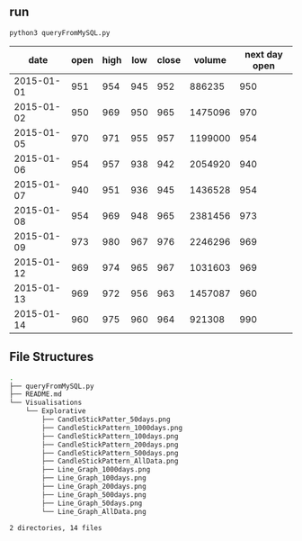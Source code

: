 ## run

`python3 queryFromMySQL.py`

| date       | open | high | low | close | volume  | next day open |
| ---------- | ---- | ---- | --- | ----- | ------- | ------------- |
| 2015-01-01 | 951  | 954  | 945 | 952   | 886235  | 950           |
| 2015-01-02 | 950  | 969  | 950 | 965   | 1475096 | 970           |
| 2015-01-05 | 970  | 971  | 955 | 957   | 1199000 | 954           |
| 2015-01-06 | 954  | 957  | 938 | 942   | 2054920 | 940           |
| 2015-01-07 | 940  | 951  | 936 | 945   | 1436528 | 954           |
| 2015-01-08 | 954  | 969  | 948 | 965   | 2381456 | 973           |
| 2015-01-09 | 973  | 980  | 967 | 976   | 2246296 | 969           |
| 2015-01-12 | 969  | 974  | 965 | 967   | 1031603 | 969           |
| 2015-01-13 | 969  | 972  | 956 | 963   | 1457087 | 960           |
| 2015-01-14 | 960  | 975  | 960 | 964   | 921308  | 990           |

## File Structures  
```bash
.  
├── queryFromMySQL.py  
├── README.md  
└── Visualisations  
    └── Explorative  
        ├── CandleStickPatter_50days.png  
        ├── CandleStickPattern_1000days.png  
        ├── CandleStickPattern_100days.png  
        ├── CandleStickPattern_200days.png  
        ├── CandleStickPattern_500days.png  
        ├── CandleStickPattern_AllData.png  
        ├── Line_Graph_1000days.png  
        ├── Line_Graph_100days.png  
        ├── Line_Graph_200days.png  
        ├── Line_Graph_500days.png  
        ├── Line_Graph_50days.png  
        └── Line_Graph_AllData.png  
  
2 directories, 14 files  
```